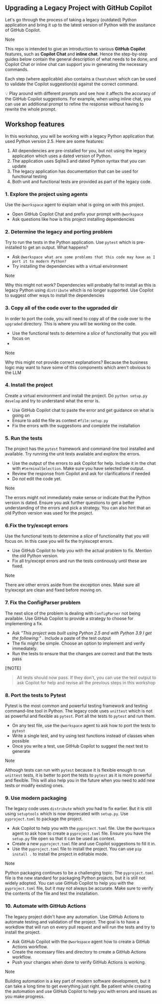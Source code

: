 ## Upgrading a Legacy Project with GitHub Copilot

Let's go through the process of taking a legacy (outdated) Python application and bring it up to the latest version of Python with the assitance of GitHub Copilot.

> [!NOTE]
> This repo is intended to give an introduction to various **GitHub Copilot** features, such as **Copilot Chat** and **inline chat**. Hence the step-by-step guides below contain the general description of what needs to be done, and Copilot Chat or inline chat can support you in generating the necessary commands.
>
> Each step (where applicable) also contains a `Cheatsheet` which can be used to validate the Copilot suggestion(s) against the correct command.
>
> 💡 Play around with different prompts and see how it affects the accuracy of the GitHub Copilot suggestions. For example, when using inline chat, you can use an additional prompt to refine the response without having to rewrite the whole prompt.

## Workshop features

In this workshop, you will be working with a legacy Python application that used Python version 2.5. Here are some features:

1. All dependencies are pre-installed for you, but not using the legacy application which uses a dated version of Python.
1. The application uses Sqlite3 and dated Python syntax that you can update
1. The legacy application has documentation that can be used for functional testing
1. Both unit and functional tests are provided as part of the legacy code. 


### 1. Explore the project using agents

Use the `@workspace` agent to explain what is going on with this project.

- Open GitHub Copilot Chat and prefix your prompt with `@workspace`
- Ask questions like how is this project installing dependencies

### 2. Determine the legacy and porting problem

Try to run the tests in the Python application. Use `pytest` which is pre-installed to get an output. What happens? 

- Ask `@workspace what are some problems that this code may have as I port it to modern Python?`
- Try installing the dependencies with a virtual environment

> [!NOTE]
> Why this might not work? Dependencies will probably fail to install as this is legacy Python using `distribute` which is no longer supported. 
> Use Copilot to suggest other ways to install the dependencies


### 3. Copy all of the code over to the ugpraded dir

In order to port the code, you will need to copy all of the code over to the
`upgraded` directory. This is where you will be working on the code.

- Use the functional tests to determine a _slice_ of functionality that you will focus on
- 
> [!NOTE]
> Why this might not provide correct explanations? Because the business logic
> may want to have some of this components which aren't obvious to the LLM


### 4. Install the project 

Create a virtual environment and install the project. Do `python setup.py develop` and try to understand what the error is. 

- Use GitHub Copilot chat to paste the error and get guidance on what is
  going on
- Ensure to add the file as context `#file:setup.py` 
- Fix the errors with the suggestions and complete the installation 


### 5. Run the tests

The project has the `pytest` framework and command-line tool installed and available. Try running the unit tests available and explore the errors.

- Use the output of the errors to ask Copilot for help. Include it in the chat with `#terminalSelection`. Make sure you have selected the output.
- Review the response from Copilot and ask for clarifications if needed
- Do *not* edit the code yet.


> [!NOTE]
> The errors might not immediately make sense or indicate that the Python version is dated. Ensure you ask further questions to get a better understanding of the errors and pick a strategy. You can also hint that an old Python version was used for the project.

### 6.Fix the try/except errors

Use the functional tests to determine a _slice_ of functionality that you will focus on. In this case you will fix the try/except errors.

- Use GitHub Copilot to help you with the actual problem to fix. Mention the old Python version.
- Fix all try/except errors and run the tests continously until these are fixed.

> [!NOTE]
> There are other errors aside from the exception ones. Make sure all try/except are clean and fixed before moving on.


### 7. Fix the ConfigParser problem

The next slice of the problem is dealing with `ConfigParser` not being available. Use GitHub Copilot to provide a strategy to choose for implementing a fix.

- Ask _"This project was built using Python 2.5 and with Python 3.9 I get the following:"_ . Include a paste of the test output
- The fix might be simple. Choose an option to implement and verify immediately.
- Run the tests to ensure that the changes are correct and that the tests pass

[!NOTE]
> All tests should now pass. If they don't, you can use the test output to ask Copilot for help and revise all the previous steps in this workshop


### 8. Port the tests to Pytest

Pytest is the most common and powerful testing framework and testing command-line tool in Python. The legacy code uses `unittest` which is not as powerful and flexible as `pytest`. Port all the tests to `pytest` and run them.

- On any test file, use the `@workspace` agent to ask how to port the tests to `pytest`
- Write a single test, and try using test functions instead of classes when 
  possible
- Once you write a test, use GitHub Copilot to suggest the next test to generate

> [!NOTE]
> Although tests can run with `pytest` because it is flexible enough to run `unittest` tests, it is better to port the tests to `pytest` as it is more powerful and flexible. This will also help you in the future when you need to add new tests or modify existing ones.

### 9. Use modern packaging

The legacy code uses `distribute` which you had to fix earlier. But it is still using `setuptools` which is now deprecated with `setup.py`. Use `pyproject.toml` to
package the project.

- Ask Copilot to help you with the `pyproject.toml` file. Use the `@workspace` agent to ask how to create a `pyproject.toml` file. Ensure you have the `setup.py` file open so that it can be used as context.
- Create a new `pyproject.toml` file and use Copilot suggestions to fill it in.
- Use the `pyproject.toml` file to install the project. You can use `pip install .` to install the project in editable mode.


> [!NOTE]
> Python packaging continues to be a challenging topic. The `pyproject.toml` file is the new standard for packaging Python projects, but it is still not widely adopted. You can use GitHub Copilot to help you with the `pyproject.toml` file, but it may not always be accurate. Make sure to verify the contents of the file and test the installation.

### 10. Automate with GitHub Actions

The legacy project didn't have any automation. Use GitHub Actions to automate testing and validation of the project. The goal is to have a workdlow that will run on every pull request and will run the tests and try to install the project.

- Ask GitHub Copilot with the `@workspace` agent how to create a GitHub Actions workflow.
- Create the necessary files and directory to create a GitHub Actions workflow.
- Push your changes when done to verify GitHub Actions is working.

> [!NOTE]
> Building automation is a key part of modern software development, but it can take a long time to get everything just right.
> Be patient while creating the automation and use GitHub Copilot to help you with errors and issues as you make progress.

